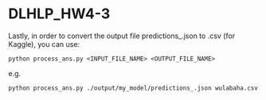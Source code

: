 # DLHLP_HW4-3


Lastly, in order to convert the output file predictions_.json to .csv (for Kaggle), you can use:
```
python process_ans.py <INPUT_FILE_NAME> <OUTPUT_FILE_NAME>
```
e.g.
```
python process_ans.py ./output/my_model/predictions_.json wulabaha.csv
```
